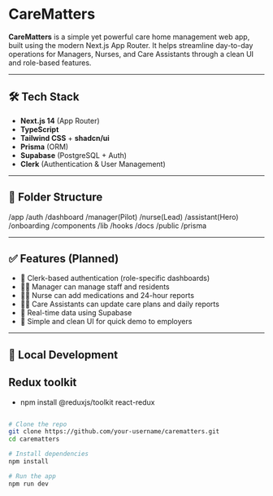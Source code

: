 # CareMatters 

**CareMatters** is a simple yet powerful care home management web app, built using the modern Next.js App Router. It helps streamline day-to-day operations for Managers, Nurses, and Care Assistants through a clean UI and role-based features.

---

## 🛠 Tech Stack

- **Next.js 14** (App Router)
- **TypeScript**
- **Tailwind CSS** + **shadcn/ui**
- **Prisma** (ORM)
- **Supabase** (PostgreSQL + Auth)
- **Clerk** (Authentication & User Management)

---

## 📁 Folder Structure

/app
  /auth
  /dashboard
    /manager(Pilot)
    /nurse(Lead)
    /assistant(Hero)
    /onboarding
/components
/lib
/hooks
/docs
/public
/prisma



---

## ✅ Features (Planned)

- 🔐 Clerk-based authentication (role-specific dashboards)
- 🧑‍💼 Manager can manage staff and residents
- 👩‍⚕️ Nurse can add medications and 24-hour reports
- 🧑‍🦽 Care Assistants can update care plans and daily reports
- 📄 Real-time data using Supabase
- 🧪 Simple and clean UI for quick demo to employers

---

## 🚧 Local Development

## Redux toolkit 
- npm install @reduxjs/toolkit react-redux


```bash

# Clone the repo
git clone https://github.com/your-username/carematters.git
cd carematters

# Install dependencies
npm install

# Run the app
npm run dev

 


